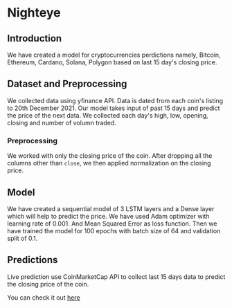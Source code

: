 # Nighteye

## Introduction

We have created a model for cryptocurrencies perdictions namely, Bitcoin, Ethereum, Cardano, Solana, Polygon based on last 15 day's
closing price.

## Dataset and Preprocessing

We collected data using yfinance API. Data is dated from each coin's listing to 20th December 2021. Our model takes input of past 15 days and predict the price of the next data. We collected each day's high, low, opening, closing and number of volumn traded.

### Preprocessing

We worked with only the closing price of the coin. After dropping all the columns other than `close`, we then applied normalization on the closing price.

## Model

We have created a sequential model of 3 LSTM layers and a Dense layer which will help to predict the price.
We have used Adam optimizer with learning rate of 0.001. And Mean Squared Error as loss function.
Then we have trained the model for 100 epochs with batch size of 64 and validation split of 0.1.

## Predictions

Live prediction use CoinMarketCap API to collect last 15 days data to predict the closing price of the coin.

You can check it out [here](http://20.204.220.26/)
